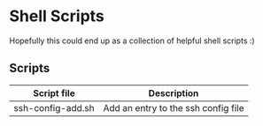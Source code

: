 # Shell Scripts

Hopefully this could end up as a collection of helpful shell scripts :)

## Scripts

| Script file       | Description                         |
|-------------------|-------------------------------------|
| ssh-config-add.sh | Add an entry to the ssh config file |